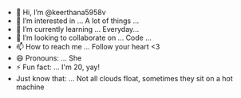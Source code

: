 - 👋 Hi, I’m @keerthana5958v  
- 👀 I’m interested in ... A lot of things ...   
- 🌱 I’m currently learning ... Everyday...       
- 💞️ I’m looking to collaborate on ... Code ...     
- 📫 How to reach me ... Follow your heart <3         
- 😄 Pronouns: ... She  
- ⚡ Fun fact: ... I'm 20, yay!          
- Just know that: ... Not all clouds float, sometimes they sit on a hot machine    
 
<!--- 
keerthana5958v/keerthana5958v is a ✨ special ✨ repository because its `README.md` (this file) appears on your GitHub profile.
You can click the Preview link to take a look at your changes.
--->
